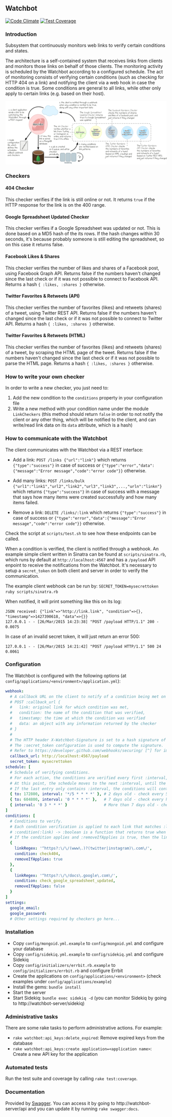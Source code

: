 ## Watchbot

[![Code Climate](https://codeclimate.com/repos/5501fd41e30ba0588f0006d4/badges/e3ad415924b42587b54a/gpa.svg)](https://codeclimate.com/repos/5501fd41e30ba0588f0006d4/feed)
[![Test Coverage](https://codeclimate.com/repos/5501fd41e30ba0588f0006d4/badges/e3ad415924b42587b54a/coverage.svg)](https://codeclimate.com/repos/5501fd41e30ba0588f0006d4/feed)

### Introduction

Subsystem that continuously monitors web links to verify certain conditions and states.

The architecture is a self-contained system that receives links from clients and monitors those links on behalf of those clients. The monitoring activity is scheduled by the Watchbot according to a configured schedule. The act of monitoring consists of verifying certain conditions (such as checking for HTTP 404 on a link) and notifying the client via a web hook in case the condition is true. Some conditions are general to all links, while other only apply to certain links (e.g. based on their host).

![Workflow](doc/workflow.png?raw=true "Workflow")

### Checkers

#### 404 Checker

This checker verifies if the link is still online or not. It returns `true` if the HTTP response for the link is on the 400 range.

#### Google Spreadsheet Updated Checker

This checker verifies if a Google Spreadsheet was updated or not. This is done based on a MD5 hash of the its rows. If the hash changes
within 30 seconds, it's because probably someone is still editing the spreadsheet, so on this case it returns false.

#### Facebook Likes & Shares

This checker verifies the number of likes and shares of a Facebook post, using Facebook Graph API. Returns false if the numbers haven't changed since the last check or if it was not possible to connect to Facebook API. Returns a hash `{ :likes, :shares }` otherwise.

#### Twitter Favorites & Retweets (API)

This checker verifies the number of favorites (likes) and retweets (shares) of a tweet, using Twitter REST API. Returns false if the numbers haven't changed since the last check or if it was not possible to connect to Twitter API. Returns a hash `{ :likes, :shares }` otherwise.

#### Twitter Favorites & Retweets (HTML)

This checker verifies the number of favorites (likes) and retweets (shares) of a tweet, by scraping the HTML page of the tweet. Returns false if the numbers haven't changed since the last check or if it was not possible to parse the HTML page. Returns a hash `{ :likes, :shares }` otherwise.

### How to write your own checker

In order to write a new checker, you just need to:

1. Add the new condition to the `conditions` property in your configuration file
2. Write a new method with your condition name under the module `LinkCheckers` (this method should return `false` in order to not notify the client or any other thing, which will be notified to the client, and can write/read link data on its `data` attribute, which is a hash)

### How to communicate with the Watchbot

The client communicates with the Watchbot via a REST interface:

* Add a link: `POST /links {"url":"link"}` which returns `{"type":"success"}` in case of success or `{"type":"error","data":{"message":"Error message","code":"error code"}}` otherwise.

* Add many links: `POST /links/bulk {"url1":"link1","url2","link2","url3","link3",...,"urln":"linkn"}` which returns `{"type":"success"}` in case of success with a message that says how many items were created successfully and how many items failed.

* Remove a link: `DELETE /links/:link` which returns `{"type":"success"}` in case of success or `{"type":"error","data":{"message":"Error message","code":"error code"}}` otherwise.

Check the script at `scripts/test.sh` to see how these endpoints can be called.

When a condition is verified, the client is notified through a webhook. An example simple client written in Sinatra can be found at `scripts/sinatra.rb`, which runs by default at `http://localhost:4567` and has a `/payload` API enpoint to receive the notifications from the Watchbot. It's necessary to setup a `secret_token` on both client and server in order to verify the communication.

The example client webhook can be run by: `SECRET_TOKEN=mysecrettoken ruby scripts/sinatra.rb`

When notified, it will print something like this on its log:

```
JSON received: {"link"=>"http://link.link", "condition"=>{}, "timestamp"=>1427390618, "data"=>{}}
127.0.0.1 - - [26/Mar/2015 14:23:38] "POST /payload HTTP/1.1" 200 - 0.0075
```

In case of an invalid secret token, it will just return an error 500:

```
127.0.0.1 - - [26/Mar/2015 14:21:42] "POST /payload HTTP/1.1" 500 24 0.0061
```

### Configuration

The Watchbot is configured with the following options (at `config/applications/<environment>/application.yml`):

```yaml
webhook:
  # A callback URL on the client to notify of a condition being met on a certain link. The endpoint signature is as follows:
  # POST :callback_url { 
  #   link: original link for which condition was met,
  #   condition: the name of the condition that was verified,
  #   timestamp: the time at which the condition was verified
  #   data: an object with any information returned by the checker
  # }
  # 
  # The HTTP header X-Watchbot-Signature is set to a hash signature of the post body. 
  # The :secret_token configuration is used to compute the signature.
  # Refer to https://developer.github.com/webhooks/securing/ [^] for implementation details
  callback_url: http://localhost:4567/payload
  secret_token: mysecrettoken
schedule: [
  # Schedule of verifying conditions.
  # For each action, the conditions are verified every first :interval, until the time elapsed exceeds :to. 
  # At this point, the schedule moves to the next :interval, until the time elapsed exceeds the second :to, and so on.
  # If the last entry only contains :interval, the conditions will continue to be verified forever at that interval.
  { to: 172800, interval: '*/5 * * * *' }, # 2 days old - check every 5 minutes
  { to: 604800, interval: '0 * * * *' },   # 7 days old - check every hour
  { interval: '0 3 * * *' }                # More than 7 days old - check once a day
]
conditions: [
  # Conditions to verify.
  # Each condition verification is applied to each link that matches :linkRegex.
  # :condition(:link) -> :boolean is a function that returns true when the condition applies, false when it doesn't apply.
  # If the condition applies and :removeIfApplies is true, then the link should be removed from the database.
  { 
    linkRegex: '^https?:\/\/(www\.)?(twitter|instagram)\.com\/',
    condition: check404,
    removeIfApplies: true
  },
  { 
    linkRegex: '^https?:\/\/docs\.google\.com\/',
    condition: check_google_spreadsheet_updated,
    removeIfApplies: false
  }
]
settings:
  google_email:
  google_password:
  # Other settings required by checkers go here...
```

### Installation

* Copy `config/mongoid.yml.example` to `config/mongoid.yml` and configure your database
* Copy `config/sidekiq.yml.example` to `config/sidekiq.yml` and configure Sidekiq
* Copy `config/initializers/errbit.rb.example` to `config/initializers/errbit.rb` and configure Errbit
* Create the applications on `config/applications/<environment>` (check examples under `config/applications/example`)
* Install the gems: `bundle install`
* Start the server
* Start Sidekiq: `bundle exec sidekiq -d` (you can monitor Sidekiq by going to http://watchbot-server/sidekiq)

### Administrative tasks

There are some rake tasks to perform administrative actions. For example:

* `rake watchbot:api_keys:delete_expired`: Remove expired keys from the database
* `rake watchbot:api_keys:create application=<application name>`: Create a new API key for the application

### Automated tests

Run the test suite and coverage by calling `rake test:coverage`.

### Documentation

Provided by [Swagger](http://swagger.io). You can access it by going to http://watchbot-server/api and you can update it by running `rake swagger:docs`.
